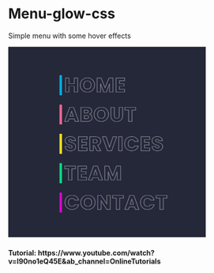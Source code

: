 # Menu-glow-css
Simple menu with some hover effects

<img src="CSS Creative Menu/gifs/Menu glow.gif" style="width: 400px"> 

<h4>Tutorial: https://www.youtube.com/watch?v=I90no1eQ45E&ab_channel=OnlineTutorials</h4>
